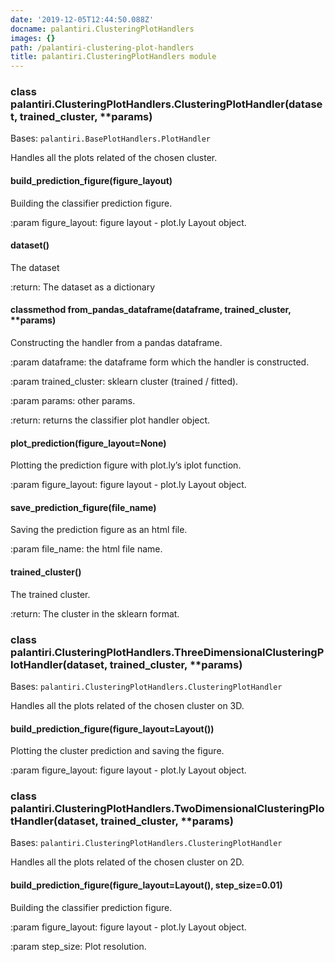 ```yaml
---
date: '2019-12-05T12:44:50.088Z'
docname: palantiri.ClusteringPlotHandlers
images: {}
path: /palantiri-clustering-plot-handlers
title: palantiri.ClusteringPlotHandlers module
---
```



### class palantiri.ClusteringPlotHandlers.ClusteringPlotHandler(dataset, trained_cluster, \*\*params)
Bases: `palantiri.BasePlotHandlers.PlotHandler`

Handles all the plots related of the chosen cluster.


#### build_prediction_figure(figure_layout)
Building the classifier prediction figure.

:param figure_layout: figure layout - plot.ly Layout object.


#### dataset()
The dataset

:return: The dataset as a dictionary


#### classmethod from_pandas_dataframe(dataframe, trained_cluster, \*\*params)
Constructing the handler from a pandas dataframe.

:param dataframe: the dataframe form which the handler is constructed.

:param trained_cluster: sklearn cluster (trained / fitted).

:param params: other params.

:return: returns the classifier plot handler object.


#### plot_prediction(figure_layout=None)
Plotting the prediction figure with plot.ly’s iplot function.

:param figure_layout: figure layout - plot.ly Layout object.


#### save_prediction_figure(file_name)
Saving the prediction figure as an html file.

:param file_name: the html file name.


#### trained_cluster()
The trained cluster.

:return: The cluster in the sklearn format.


### class palantiri.ClusteringPlotHandlers.ThreeDimensionalClusteringPlotHandler(dataset, trained_cluster, \*\*params)
Bases: `palantiri.ClusteringPlotHandlers.ClusteringPlotHandler`

Handles all the plots related of the chosen cluster on 3D.


#### build_prediction_figure(figure_layout=Layout())
Plotting the cluster prediction and saving the figure.

:param figure_layout: figure layout - plot.ly Layout object.


### class palantiri.ClusteringPlotHandlers.TwoDimensionalClusteringPlotHandler(dataset, trained_cluster, \*\*params)
Bases: `palantiri.ClusteringPlotHandlers.ClusteringPlotHandler`

Handles all the plots related of the chosen cluster on 2D.


#### build_prediction_figure(figure_layout=Layout(), step_size=0.01)
Building the classifier prediction figure.

:param figure_layout: figure layout - plot.ly Layout object.

:param step_size: Plot resolution.
